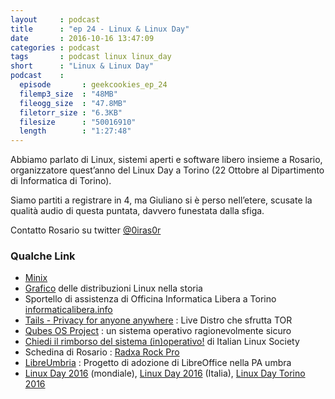 ```yaml
---
layout     : podcast
title      : "ep 24 - Linux & Linux Day"
date       : 2016-10-16 13:47:09
categories : podcast
tags       : podcast linux linux_day
short      : "Linux & Linux Day"
podcast    :
  episode       : geekcookies_ep_24
  filemp3_size  : "48MB"
  fileogg_size  : "47.8MB"
  filetorr_size : "6.3KB"
  filesize      : "50016910"
  length        : "1:27:48"
---
```


Abbiamo parlato di Linux, sistemi aperti e software libero insieme a Rosario, organizzatore quest’anno del Linux Day a Torino (22 Ottobre al Dipartimento di Informatica di Torino).

Siamo partiti a registrare in 4, ma Giuliano si è perso nell’etere, scusate la qualità audio di questa puntata, davvero funestata dalla sfiga.

Contatto Rosario su twitter [@0iras0r](https://twitter.com/0iras0r)  

<!-- more -->

### Qualche Link

- [Minix](https://it.wikipedia.org/wiki/MINIX)
- [Grafico](https://www.wikiwand.com/en/Linux_distribution) delle distribuzioni Linux nella storia
-  Sportello di assistenza di Officina Informatica Libera a Torino [informaticalibera.info](informaticalibera.info)
- [Tails - Privacy for anyone anywhere](https://tails.boum.org/) : Live Distro che sfrutta TOR
- [Qubes OS Project](https://www.qubes-os.org/) : un sistema operativo ragionevolmente sicuro
- [Chiedi il rimborso del sistema (in)operativo!](http://sistemainoperativo.it/) di Italian Linux Society
- Schedina di Rosario : [Radxa Rock Pro](https://www.seeedstudio.com/Radxa-Rock-Pro-p-1979.html)
- [LibreUmbria](https://www.libreumbria.it/) : Progetto di adozione di LibreOffice nella PA umbra
- [Linux Day 2016](http://linuxday.org/) (mondiale), [Linux Day 2016](http://www.linuxday.it/) (Italia), [Linux Day Torino 2016](http://linuxdaytorino.org/2016/)
